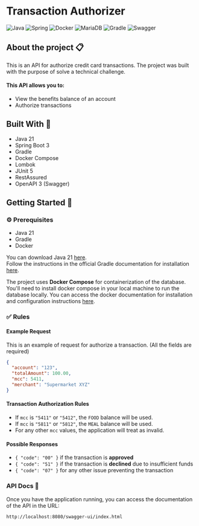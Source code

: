 # Transaction Authorizer

![Java](https://img.shields.io/badge/java_21-%23ED8B00.svg?style=for-the-badge&logo=openjdk&logoColor=white)
![Spring](https://img.shields.io/badge/spring_boot_3-%236DB33F.svg?style=for-the-badge&logo=springboot&logoColor=white)
![Docker](https://img.shields.io/badge/docker-%230db7ed.svg?style=for-the-badge&logo=docker&logoColor=white)
![MariaDB](https://img.shields.io/badge/MariaDB-003545?style=for-the-badge&logo=mariadb&logoColor=white)
![Gradle](https://img.shields.io/badge/Gradle-02303A.svg?style=for-the-badge&logo=Gradle&logoColor=white)
![Swagger](https://img.shields.io/badge/-Swagger-%23Clojure?style=for-the-badge&logo=swagger&logoColor=white)

## About the project 📋

This is an API for authorize credit card transactions. The project was built with the purpose of solve a technical challenge.

#### This API allows you to:

- View the benefits balance of an account
- Authorize transactions

## Built With 🔨

- Java 21
- Spring Boot 3
- Gradle
- Docker Compose
- Lombok
- JUnit 5
- RestAssured
- OpenAPI 3 (Swagger)

## Getting Started 🚀

### ⚙️ Prerequisites

- Java 21
- Gradle
- Docker

You can download Java 21 [here](https://adoptium.net/temurin/releases/).\
Follow the instructions in the official Gradle documentation for installation [here](https://gradle.org/install/).

The project uses **Docker Compose** for containerization of the database. You'll need to install docker compose in your local machine to run the database locally.
You can access the docker documentation for installation and configuration instructions [here](https://docs.docker.com/engine/install/).

### ‍✅️ Rules

#### Example Request

This is an example of request for authorize a transaction. (All the fields are required)

```json
{
  "account": "123",
  "totalAmount": 100.00,
  "mcc": 5411,
  "merchant": "Supermarket XYZ"
}
```

#### Transaction Authorization Rules
- If `mcc` is `"5411"` or `"5412"`, the `FOOD` balance will be used.<br>
- If `mcc` is `"5811"` or `"5812"`, the `MEAL` balance will be used.<br>
- For any other `mcc` values, the application will treat as invalid.

#### Possible Responses
- `{ "code": "00" }` if the transaction is **approved**
- `{ "code": "51" }` if the transaction is **declined** due to insufficient funds
- `{ "code": "07" }` for any other issue preventing the transaction

### API Docs 📃

Once you have the application running, you can access the documentation of the API in the URL:

```
http://localhost:8080/swagger-ui/index.html
```

